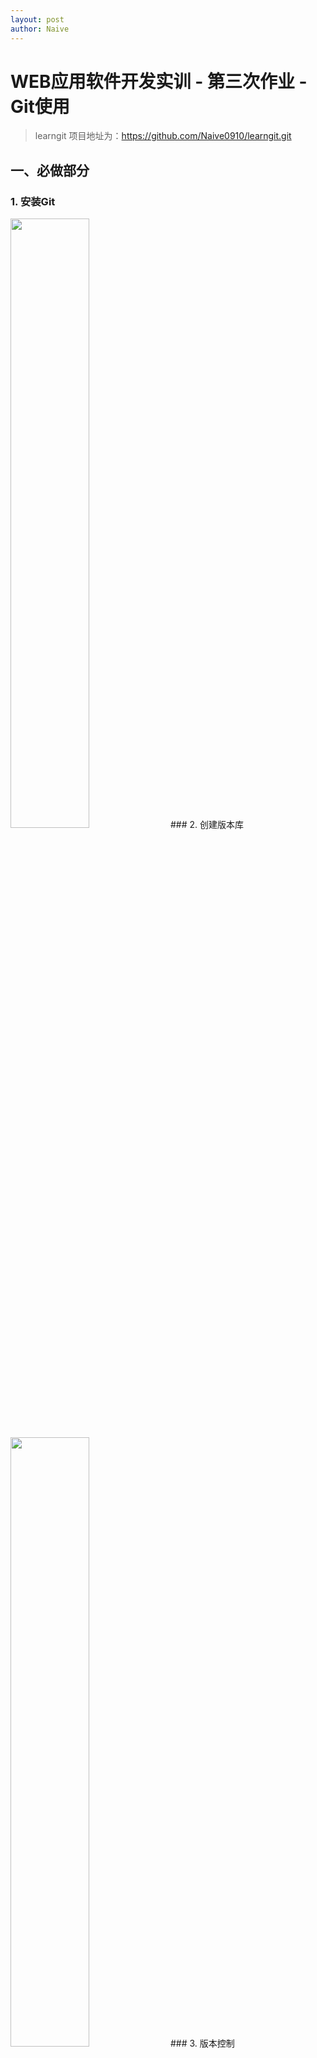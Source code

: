 ```yaml
---
layout: post
author: Naive
---
```

# WEB应用软件开发实训 - 第三次作业 - Git使用  

> learngit 项目地址为：<https://github.com/Naive0910/learngit.git>

## 一、必做部分  
### 1. 安装Git  
  <img src = "https://z3.ax1x.com/2021/05/09/gY2wWR.jpg" width = "50%">
### 2. 创建版本库  
  <img src = "https://z3.ax1x.com/2021/05/09/gY2twF.jpg" width = "50%">
### 3. 版本控制  
  <img src = "https://z3.ax1x.com/2021/05/09/gY2No4.jpg" width = "50%">
### 4. 版本回退  
  <img src = "https://z3.ax1x.com/2021/05/09/gY2dY9.jpg" width = "50%">
### 5. 工作区和暂存区  
  <img src = "https://z3.ax1x.com/2021/05/09/gY2DQx.jpg" width = "50%">
### 6. 管理修改  
  <img src = "https://z3.ax1x.com/2021/05/09/gY2ry6.jpg" width = "50%">
### 7. 撤销修改  
  <img src = "https://z3.ax1x.com/2021/05/09/gY2aFJ.jpg" width = "50%">
### 8. 删除文件  
  <img src = "https://z3.ax1x.com/2021/05/09/gY2sOK.jpg" width = "50%">
### 9. 远程仓库  
  <img src = "https://z3.ax1x.com/2021/05/09/gY2cwD.jpg" width = "50%">
### 10. 添加到远程仓库  
  <img src = "https://z3.ax1x.com/2021/05/09/gY26eO.jpg" width = "50%">
### 11. 从远程仓库克隆  
  <img src = "https://z3.ax1x.com/2021/05/09/gY2BS1.jpg" width = "50%">
## 二、选做部分  
### （一） 分支管理  

#### 1. 创建与合并分支  
  <img src = "https://z3.ax1x.com/2021/05/09/gYR6cq.jpg" width = "50%">
#### 2. 解决冲突  
  <img src = "https://z3.ax1x.com/2021/05/09/gYRRBT.jpg" width = "50%">
#### 3. 分支管理策略  
  <img src = "https://z3.ax1x.com/2021/05/09/gYR2uV.jpg" width = "50%">
#### 4. Bug分支  
  <img src = "https://z3.ax1x.com/2021/05/09/gYRy3n.jpg" width = "50%">
#### 5. Feature分支  
  <img src = "https://z3.ax1x.com/2021/05/09/gYRDhj.jpg" width = "50%">
#### 6. 多人协作  
  <img src = "https://z3.ax1x.com/2021/05/09/gYRcj0.jpg" width = "50%">
### （二） 标签管理  

#### 1. 创建标签  
  <img src = "https://z3.ax1x.com/2021/05/09/gYR0Ag.jpg" width = "50%">
#### 2. 操作标签  
  <img src = "https://z3.ax1x.com/2021/05/09/gYRBNQ.jpg" width = "50%">
### （三）自定义Git  

####  配置别名  
  <img src = "https://z3.ax1x.com/2021/05/09/gYRWHU.jpg" width = "50%">


## 三、实验过程  
1. 打开 VSCode，连接 WSL 后，跟随讲义 learngit ，一步一步完成操作。  
2. 了解Git的作用后，安装Git并创建版本库。  
3. 使用 git add、git status、git commit 命令将本地仓库内容提交，并学习如何管理文件的修改，撤销文件的修改，进行版本回退等。  
4. 使用 git push 命令将本地仓库添加到远程仓库上，并使用 git clone 命令克隆别的远程仓库。  
5. 学习对项目的分支进行管理，例如，怎样创建分支与合并分支并解决合并分支事出现的冲突，如何暂存分支修改紧急 Bug，怎样使得多人协作一个项目。  
6. 用 git tag 命令对项目的不同提交加上标签，分配不同的版本号，方便后期查询。  
7. 学习 Gitte 的使用，并将本地项目push到 Gitte 上，体验 Github 与 Gitte 在使用上的异同。  
8. 对 Git 进行自定义，忽略冗余的特殊文件、配置别名，搭建 Git 服务器等。


## 四、总结  
&emsp;&emsp;通过对 Git 的学习，我清楚了 Git 的重要作用，并可以熟练的使用 Git 的一些指令，将本地仓库修改后，部署到远程仓库。在将 SSH Key 加入到GIihub时，教程让去查用户目录下是否有 .ssh 目录，我的目录下没有此文件夹，但我记得之前配置过 SSH Key ，于是就去百度搜“如何在Ubuntu显示 SSH Key ？”，搜索之后知道是使用“cat ~/.ssh/id_rsa.pub”，可以打印出 SSH Key，通过这条命令看得出 .ssh  是隐藏文件夹，它确实存在，但不清除为什么在我的电脑中显示不出来。得到 SSH Key 后，就很顺利地完成了配置。在使用过程中对于Git 中比较长的命令，我们可以用比较简短的且不和库中冲突的简写来替代长命令。
&emsp;&emsp;总的来说，Git 使用起来不是很困难，而且教程比较详细，我现在已经有了一些使用基础，一步一步来不成问题。但由于命令较多，能够完全掌握应该需要花费更多的时间去熟悉。


